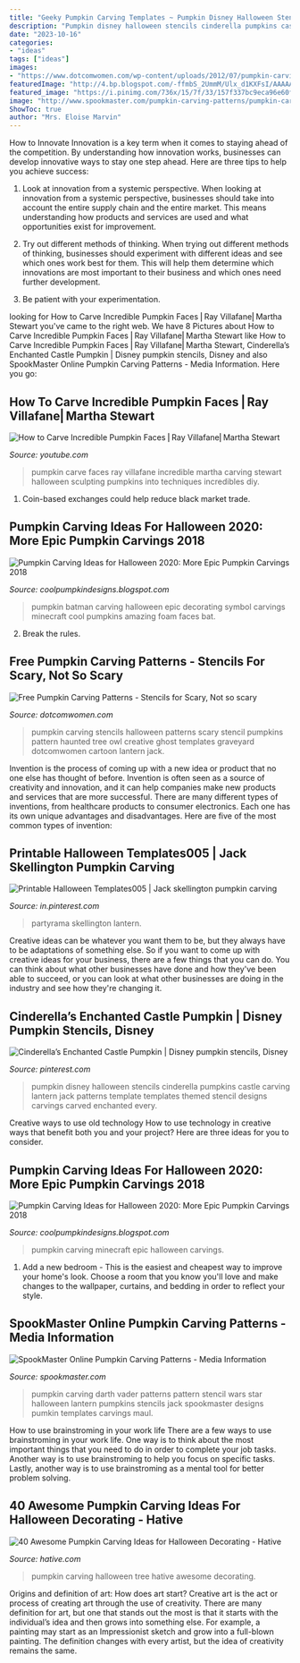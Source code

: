 ```yaml
---
title: "Geeky Pumpkin Carving Templates ~ Pumpkin Disney Halloween Stencils Cinderella Pumpkins Castle Carving Lantern Jack Patterns Template Templates Themed Stencil Designs Carvings Carved Enchanted Every"
description: "Pumpkin disney halloween stencils cinderella pumpkins castle carving lantern jack patterns template templates themed stencil designs carvings carved enchanted every"
date: "2023-10-16"
categories:
- "ideas"
tags: ["ideas"]
images:
- "https://www.dotcomwomen.com/wp-content/uploads/2012/07/pumpkin-carving-stencils.jpg"
featuredImage: "http://4.bp.blogspot.com/-ffmbS_2UmmM/Ulx_d1KXFsI/AAAAAAAAItU/BfGPqN8bpZQ/s1600/d763da1bdd7a17c97c5b48c0e4f41027.jpg"
featured_image: "https://i.pinimg.com/736x/15/7f/33/157f337bc9eca96e60fadbc4ea77a534.jpg"
image: "http://www.spookmaster.com/pumpkin-carving-patterns/pumpkin-carving-patterns-darth-vader-hr.jpg"
ShowToc: true
author: "Mrs. Eloise Marvin"
---
```



How to Innovate
Innovation is a key term when it comes to staying ahead of the competition. By understanding how innovation works, businesses can develop innovative ways to stay one step ahead. Here are three tips to help you achieve success:
1. Look at innovation from a systemic perspective. When looking at innovation from a systemic perspective, businesses should take into account the entire supply chain and the entire market. This means understanding how products and services are used and what opportunities exist for improvement.

2. Try out different methods of thinking. When trying out different methods of thinking, businesses should experiment with different ideas and see which ones work best for them. This will help them determine which innovations are most important to their business and which ones need further development.

3. Be patient with your experimentation.

	

		
looking for How to Carve Incredible Pumpkin Faces ⎢Ray Villafane⎢Martha Stewart you've came to the right web. We have 8 Pictures about How to Carve Incredible Pumpkin Faces ⎢Ray Villafane⎢Martha Stewart like How to Carve Incredible Pumpkin Faces ⎢Ray Villafane⎢Martha Stewart, Cinderella’s Enchanted Castle Pumpkin | Disney pumpkin stencils, Disney and also SpookMaster Online Pumpkin Carving Patterns - Media Information. Here you go:
		
    
## How To Carve Incredible Pumpkin Faces ⎢Ray Villafane⎢Martha Stewart

<img loading=lazy src="https://i.ytimg.com/vi/JAf-eIvarJs/maxresdefault.jpg" onerror="this.onerror=null;this.src='https://tse1.mm.bing.net/th?id=OIP.PISYcVb1uXYoCwjnIga4DwHaEK&amp;pid=15.1';" alt="How to Carve Incredible Pumpkin Faces ⎢Ray Villafane⎢Martha Stewart">

_Source: youtube.com_

>pumpkin carve faces ray villafane incredible martha carving stewart halloween sculpting pumpkins into techniques incredibles diy. 

	

1. Coin-based exchanges could help reduce black market trade.

    
## Pumpkin Carving Ideas For Halloween 2020: More Epic Pumpkin Carvings 2018

<img loading=lazy src="http://4.bp.blogspot.com/-ffmbS_2UmmM/Ulx_d1KXFsI/AAAAAAAAItU/BfGPqN8bpZQ/s1600/d763da1bdd7a17c97c5b48c0e4f41027.jpg" onerror="this.onerror=null;this.src='https://tse2.mm.bing.net/th?id=OIP.2YHwG7rcYWvqbf0BQ3bsXQHaHa&amp;pid=15.1';" alt="Pumpkin Carving Ideas for Halloween 2020: More Epic Pumpkin Carvings 2018">

_Source: coolpumpkindesigns.blogspot.com_

>pumpkin batman carving halloween epic decorating symbol carvings minecraft cool pumpkins amazing foam faces bat. 

	

2. Break the rules.

    
## Free Pumpkin Carving Patterns - Stencils For Scary, Not So Scary

<img loading=lazy src="https://www.dotcomwomen.com/wp-content/uploads/2012/07/pumpkin-carving-stencils.jpg" onerror="this.onerror=null;this.src='https://tse4.mm.bing.net/th?id=OIP.dIJK3G_23NgGBlTPWSVVswHaEC&amp;pid=15.1';" alt="Free Pumpkin Carving Patterns - Stencils for Scary, Not so scary">

_Source: dotcomwomen.com_

>pumpkin carving stencils halloween patterns scary stencil pumpkins pattern haunted tree owl creative ghost templates graveyard dotcomwomen cartoon lantern jack. 

	

Invention is the process of coming up with a new idea or product that no one else has thought of before. Invention is often seen as a source of creativity and innovation, and it can help companies make new products and services that are more successful. There are many different types of inventions, from healthcare products to consumer electronics. Each one has its own unique advantages and disadvantages. Here are five of the most common types of invention: 

    
## Printable Halloween Templates005 | Jack Skellington Pumpkin Carving

<img loading=lazy src="https://i.pinimg.com/736x/15/7f/33/157f337bc9eca96e60fadbc4ea77a534.jpg" onerror="this.onerror=null;this.src='https://tse2.mm.bing.net/th?id=OIP.YD-VZLKiHc7HS0qnK-QO5wHaKe&amp;pid=15.1';" alt="Printable Halloween Templates005 | Jack skellington pumpkin carving">

_Source: in.pinterest.com_

>partyrama skellington lantern. 

	

Creative ideas can be whatever you want them to be, but they always have to be adaptations of something else. So if you want to come up with creative ideas for your business, there are a few things that you can do. You can think about what other businesses have done and how they've been able to succeed, or you can look at what other businesses are doing in the industry and see how they're changing it.

    
## Cinderella’s Enchanted Castle Pumpkin | Disney Pumpkin Stencils, Disney

<img loading=lazy src="https://i.pinimg.com/736x/7c/af/e4/7cafe4ec6ec8251acf2c71f0fecbffef--disney-inspired-cinderella.jpg" onerror="this.onerror=null;this.src='https://tse4.mm.bing.net/th?id=OIP.6mRB3DGadiWhXWVG_JJW_gHaHa&amp;pid=15.1';" alt="Cinderella’s Enchanted Castle Pumpkin | Disney pumpkin stencils, Disney">

_Source: pinterest.com_

>pumpkin disney halloween stencils cinderella pumpkins castle carving lantern jack patterns template templates themed stencil designs carvings carved enchanted every. 

	

Creative ways to use old technology
How to use technology in creative ways that benefit both you and your project? Here are three ideas for you to consider.

    
## Pumpkin Carving Ideas For Halloween 2020: More Epic Pumpkin Carvings 2018

<img loading=lazy src="http://1.bp.blogspot.com/-VgXUHywjPTM/Ulx_dCkCZPI/AAAAAAAAIss/Ua7XaCtWHew/s1600/be0380c8e66a7abd1abec2ebe81c5244.jpg" onerror="this.onerror=null;this.src='https://tse4.mm.bing.net/th?id=OIP.iDGueewG1oig_Dg4BrIKhgHaIz&amp;pid=15.1';" alt="Pumpkin Carving Ideas for Halloween 2020: More Epic Pumpkin Carvings 2018">

_Source: coolpumpkindesigns.blogspot.com_

>pumpkin carving minecraft epic halloween carvings. 

	

1. Add a new bedroom - This is the easiest and cheapest way to improve your home's look. Choose a room that you know you'll love and make changes to the wallpaper, curtains, and bedding in order to reflect your style.

    
## SpookMaster Online Pumpkin Carving Patterns - Media Information

<img loading=lazy src="http://www.spookmaster.com/pumpkin-carving-patterns/pumpkin-carving-patterns-darth-vader-hr.jpg" onerror="this.onerror=null;this.src='https://tse4.mm.bing.net/th?id=OIP.3baWbqNguyrMVfrO3JejKAD6Es&amp;pid=15.1';" alt="SpookMaster Online Pumpkin Carving Patterns - Media Information">

_Source: spookmaster.com_

>pumpkin carving darth vader patterns pattern stencil wars star halloween lantern pumpkins stencils jack spookmaster designs pumkin templates carvings maul. 

	

How to use brainstroming in your work life
There are a few ways to use brainstroming in your work life. One way is to think about the most important things that you need to do in order to complete your job tasks. Another way is to use brainstroming to help you focus on specific tasks. Lastly, another way is to use brainstroming as a mental tool for better problem solving.

    
## 40 Awesome Pumpkin Carving Ideas For Halloween Decorating - Hative

<img loading=lazy src="https://hative.com/wp-content/uploads/2014/10/pumpkin-carving-ideas/32-tree-pumpkin.jpg" onerror="this.onerror=null;this.src='https://tse1.mm.bing.net/th?id=OIP.WGM4JBhaS-9FunC8mF9cQwHaHa&amp;pid=15.1';" alt="40 Awesome Pumpkin Carving Ideas for Halloween Decorating - Hative">

_Source: hative.com_

>pumpkin carving halloween tree hative awesome decorating. 

	

Origins and definition of art: How does art start?
Creative art is the act or process of creating art through the use of creativity. There are many definition for art, but one that stands out the most is that it starts with the individual’s idea and then grows into something else. For example, a painting may start as an Impressionist sketch and grow into a full-blown painting. The definition changes with every artist, but the idea of creativity remains the same.

